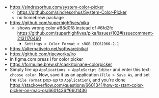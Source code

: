 - <https://sindresorhus.com/system-color-picker>
  - <https://github.com/sindresorhus/System-Color-Picker>
  - no homebrew package
- <https://github.com/superhighfives/pika>
  - shows wrong color #88d0f8 instead of #6fd2fc <https://github.com/superhighfives/pika/issues/102#issuecomment-2131170460>
    - `Settings > Color Format > sRGB IEC61966-2.1`
- <https://alternativeto.net/software/pika/>
- <https://github.com/ripeworks/iro>
- in figma.com press i for color picker
- <https://formulae.brew.sh/cask/toinane-colorpicker>
- Simply fire up `Applications > AppleScript Editor` and enter this text: `choose color`. Now, save it as an application (`File > Save As`, and set the `File Format` pop-up to `Application`), and you're done <https://stackoverflow.com/questions/6601341/how-to-start-color-picker-on-mac-os/6601436#6601436>
